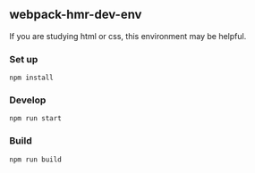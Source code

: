 ## webpack-hmr-dev-env
If you are studying html or css, this environment may be helpful.

### Set up
```npm install```

### Develop
```npm run start```

### Build
```npm run build```